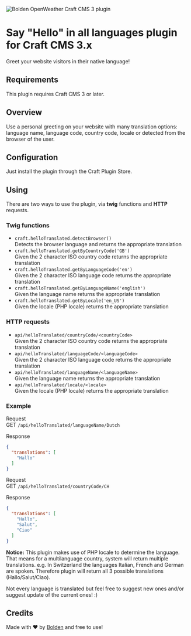 ![Bolden OpenWeather Craft CMS 3 plugin](https://www.bolden.nl/uploads/hello-translated.jpg)

# Say "Hello" in all languages plugin for Craft CMS 3.x

Greet your website visitors in their native language!

## Requirements

This plugin requires Craft CMS 3 or later.

## Overview

Use a personal greeting on your website with many translation options: language name, language code, country code, locale or detected from the browser of the user.


## Configuration

Just install the plugin through the Craft Plugin Store.

## Using

There are two ways to use the plugin, via __twig__ functions and __HTTP__ requests.  

### Twig functions  
- `craft.helloTranslated.detectBrowser()`  
Detects the browser language and returns the appropriate translation  
- `craft.helloTranslated.getByCountryCode('GB')`  
Given the 2 character ISO country code returns the appropriate translation  
- `craft.helloTranslated.getByLanguageCode('en')`  
Given the 2 character ISO language code returns the appropriate translation  
- `craft.helloTranslated.getByLanguageName('english')`  
Given the language name returns the appropriate translation  
- `craft.helloTranslated.getByLocale('en_US')`  
Given the locale (PHP locale) returns the appropriate translation  

### HTTP requests  
- `api/helloTranslated/countryCode/<countryCode>`  
Given the 2 character ISO country code returns the appropriate translation  
- `api/helloTranslated/languageCode/<languageCode>`  
Given the 2 character ISO language code returns the appropriate translation  
- `api/helloTranslated/languageName/<languageName>`  
Given the language name returns the appropriate translation  
- `api/helloTranslated/locale/<locale>`  
Given the locale (PHP locale) returns the appropriate translation  

### Example

Request  
GET `/api/helloTranslated/languageName/Dutch`  

Response
```json
{
  "translations": [
    "Hallo"
  ]
}
```  

Request  
GET `/api/helloTranslated/countryCode/CH`  

Response
```json
{
  "translations": [
    "Hallo",
    "Salut",
    "Ciao"
  ]
}
```  

__Notice:__ This plugin makes use of PHP locale to determine the language. That means for a multilanguage country, system will return multiple translations.
e.g. In Switzerland the languages Italian, French and German are spoken. Therefore plugin will return all 3 possible translations (Hallo/Salut/Ciao).

Not every language is translated but feel free to suggest new ones and/or suggest update of the current ones! :)

## Credits

Made with ❤️ by [Bolden](https://www.bolden.nl) and free to use!




